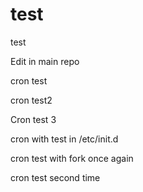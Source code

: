 # test
test

Edit in main repo


cron test


cron test2


Cron test 3


cron with test in /etc/init.d


cron test with fork once again

cron test second time
